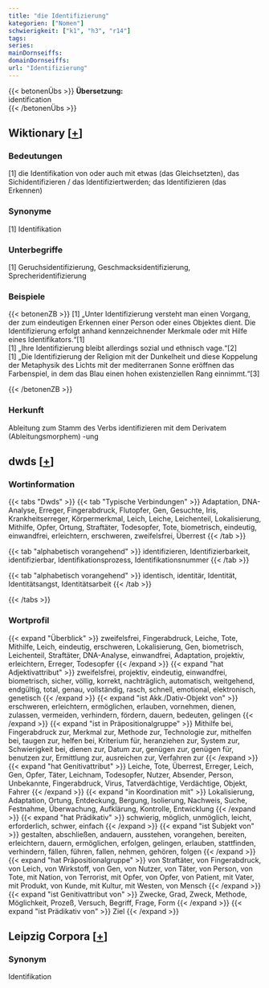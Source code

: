 ```yaml
---
title: "die Identifizierung"
kategorien: ["Nomen"]
schwierigkeit: ["k1", "h3", "r14"]
tags:
series:
mainDornseiffs:
domainDornseiffs:
url: "Identifizierung"
---
```


{{< betonenÜbs >}}
**Übersetzung:**  
identification  
{{< /betonenÜbs >}}

## Wiktionary [[+](https://de.wiktionary.org/wiki/Identifizierung)]

### Bedeutungen
[1] die Identifikation von oder auch mit etwas (das Gleichsetzten), das Sichidentifizieren / das Identifiziertwerden; das Identifizieren (das Erkennen)  

### Synonyme
[1] Identifikation  

### Unterbegriffe
[1] Geruchsidentifizierung, Geschmacksidentifizierung, Sprecheridentifizierung  

### Beispiele
{{< betonenZB >}}
[1] „Unter Identifizierung versteht man einen Vorgang, der zum eindeutigen Erkennen einer Person oder eines Objektes dient. Die Identifizierung erfolgt anhand kennzeichnender Merkmale oder mit Hilfe eines Identifikators.“[1]  
[1] „Ihre Identifizierung bleibt allerdings sozial und ethnisch vage.“[2]  
[1] „Die Identifizierung der Religion mit der Dunkelheit und diese Koppelung der Metaphysik des Lichts mit der mediterranen Sonne eröffnen das Farbenspiel, in dem das Blau einen hohen existenziellen Rang einnimmt.“[3]  

{{< /betonenZB >}}
### Herkunft
Ableitung zum Stamm des Verbs identifizieren mit dem Derivatem (Ableitungsmorphem) -ung  



## dwds [[+](https://www.dwds.de/wb/Identifizierung)]

### Wortinformation
{{< tabs "Dwds" >}}
{{< tab "Typische Verbindungen" >}}
Adaptation, DNA-Analyse, Erreger, Fingerabdruck, Flutopfer, Gen, Gesuchte, Iris, Krankheitserreger, Körpermerkmal, Leich, Leiche, Leichenteil, Lokalisierung, Mithilfe, Opfer, Ortung, Straftäter, Todesopfer, Tote, biometrisch, eindeutig, einwandfrei, erleichtern, erschweren, zweifelsfrei, Überrest
{{< /tab >}}

{{< tab "alphabetisch vorangehend" >}}
identifizieren, Identifizierbarkeit, identifizierbar, Identifikationsprozess, Identifikationsnummer
{{< /tab >}}

{{< tab "alphabetisch vorangehend" >}}
identisch, identitär, Identität, Identitätsangst, Identitätsarbeit
{{< /tab >}}

{{< /tabs >}}

### Wortprofil
{{< expand "Überblick" >}} zweifelsfrei, Fingerabdruck, Leiche, Tote, Mithilfe, Leich, eindeutig, erschweren, Lokalisierung, Gen, biometrisch, Leichenteil, Straftäter, DNA-Analyse, einwandfrei, Adaptation, projektiv, erleichtern, Erreger, Todesopfer {{< /expand >}}
{{< expand "hat Adjektivattribut" >}} zweifelsfrei, projektiv, eindeutig, einwandfrei, biometrisch, sicher, völlig, korrekt, nachträglich, automatisch, weitgehend, endgültig, total, genau, vollständig, rasch, schnell, emotional, elektronisch, genetisch {{< /expand >}}
{{< expand "ist Akk./Dativ-Objekt von" >}} erschweren, erleichtern, ermöglichen, erlauben, vornehmen, dienen, zulassen, vermeiden, verhindern, fördern, dauern, bedeuten, gelingen {{< /expand >}}
{{< expand "ist in Präpositionalgruppe" >}} Mithilfe bei, Fingerabdruck zur, Merkmal zur, Methode zur, Technologie zur, mithelfen bei, taugen zur, helfen bei, Kriterium für, heranziehen zur, System zur, Schwierigkeit bei, dienen zur, Datum zur, genügen zur, genügen für, benutzen zur, Ermittlung zur, ausreichen zur, Verfahren zur {{< /expand >}}
{{< expand "hat Genitivattribut" >}} Leiche, Tote, Überrest, Erreger, Leich, Gen, Opfer, Täter, Leichnam, Todesopfer, Nutzer, Absender, Person, Unbekannte, Fingerabdruck, Virus, Tatverdächtige, Verdächtige, Objekt, Fahrer {{< /expand >}}
{{< expand "in Koordination mit" >}} Lokalisierung, Adaptation, Ortung, Entdeckung, Bergung, Isolierung, Nachweis, Suche, Festnahme, Überwachung, Aufklärung, Kontrolle, Entwicklung {{< /expand >}}
{{< expand "hat Prädikativ" >}} schwierig, möglich, unmöglich, leicht, erforderlich, schwer, einfach {{< /expand >}}
{{< expand "ist Subjekt von" >}} gestalten, abschließen, andauern, ausstehen, vorangehen, bereiten, erleichtern, dauern, ermöglichen, erfolgen, gelingen, erlauben, stattfinden, verhindern, fällen, führen, fallen, nehmen, gehören, folgen {{< /expand >}}
{{< expand "hat Präpositionalgruppe" >}} von Straftäter, von Fingerabdruck, von Leich, von Wirkstoff, von Gen, von Nutzer, von Täter, von Person, von Tote, mit Nation, von Terrorist, mit Opfer, von Opfer, von Patient, mit Vater, mit Produkt, von Kunde, mit Kultur, mit Westen, von Mensch {{< /expand >}}
{{< expand "ist Genitivattribut von" >}} Zwecke, Grad, Zweck, Methode, Möglichkeit, Prozeß, Versuch, Begriff, Frage, Form {{< /expand >}}
{{< expand "ist Prädikativ von" >}} Ziel {{< /expand >}}

## Leipzig Corpora [[+](https://corpora.uni-leipzig.de/en/res?word=Identifizierung&corpusId=deu_newscrawl-public_2018)]


### Synonym
Identifikation

